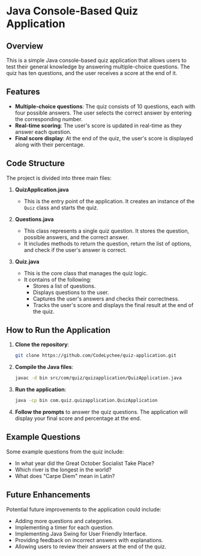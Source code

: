 # Java Console-Based Quiz Application

## Overview

This is a simple Java console-based quiz application that allows users to test their general knowledge by answering multiple-choice questions. The quiz has ten questions, and the user receives a score at the end of it.

## Features

- **Multiple-choice questions**: The quiz consists of 10 questions, each with four possible answers. The user selects the correct answer by entering the corresponding number.
- **Real-time scoring**: The user's score is updated in real-time as they answer each question.
- **Final score display**: At the end of the quiz, the user's score is displayed along with their percentage.

## Code Structure

The project is divided into three main files:

1. **QuizApplication.java**
   - This is the entry point of the application. It creates an instance of the `Quiz` class and starts the quiz.

2. **Questions.java**
   - This class represents a single quiz question. It stores the question, possible answers, and the correct answer.
   - It includes methods to return the question, return the list of options, and check if the user's answer is correct.

3. **Quiz.java**
   - This is the core class that manages the quiz logic.
   - It contains of the following:
     - Stores a list of questions.
     - Displays questions to the user.
     - Captures the user's answers and checks their correctness.
     - Tracks the user's score and displays the final result at the end of the quiz.

## How to Run the Application

1. **Clone the repository**:
   ```bash
   git clone https://github.com/CodeLychee/quiz-application.git
   ```
   
2. **Compile the Java files**:
   ```bash
   javac -d bin src/com/quiz/quizapplication/QuizApplication.java
   ```
   
3. **Run the application**:
   ```bash
   java -cp bin com.quiz.quizapplication.QuizApplication
   ```

4. **Follow the prompts** to answer the quiz questions. The application will display your final score and percentage at the end.

## Example Questions

Some example questions from the quiz include:

- In what year did the Great October Socialist Take Place?
- Which river is the longest in the world?
- What does "Carpe Diem" mean in Latin?

## Future Enhancements

Potential future improvements to the application could include:

- Adding more questions and categories.
- Implementing a timer for each question.
- Implementing Java Swing for User Friendly Interface.
- Providing feedback on incorrect answers with explanations.
- Allowing users to review their answers at the end of the quiz.
